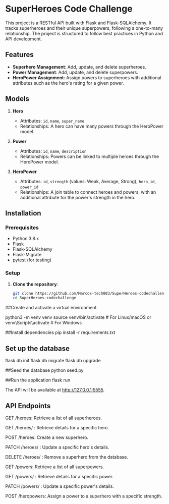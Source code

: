 # SuperHeroes Code Challenge

This project is a RESTful API built with Flask and Flask-SQLAlchemy. It tracks superheroes and their unique superpowers, following a one-to-many relationship. The project is structured to follow best practices in Python and API development.

## Features

- **Superhero Management**: Add, update, and delete superheroes.
- **Power Management**: Add, update, and delete superpowers.
- **HeroPower Assignment**: Assign powers to superheroes with additional attributes such as the hero's rating for a given power.

## Models

1. **Hero**
   - Attributes: `id`, `name`, `super_name`
   - Relationships: A hero can have many powers through the HeroPower model.

2. **Power**
   - Attributes: `id`, `name`, `description`
   - Relationships: Powers can be linked to multiple heroes through the HeroPower model.

3. **HeroPower**
   - Attributes: `id`, `strength` (values: Weak, Average, Strong), `hero_id`, `power_id`
   - Relationships: A join table to connect heroes and powers, with an additional attribute for the power's strength in the hero.

## Installation

### Prerequisites

- Python 3.8.x
- Flask
- Flask-SQLAlchemy
- Flask-Migrate
- pytest (for testing)

### Setup

1. **Clone the repository**:

   ```bash
   git clone https://github.com/Marcos-tech003/SuperHeroes-codechallenge.git
   cd SuperHeroes-codechallenge

##Create and activate a virtual environment

   python3 -m venv venv
source venv/bin/activate  # For Linux/macOS
      or
venv\Scripts\activate     # For Windows


##Install dependencies
   pip install -r requirements.txt


##  Set up the database
flask db init
flask db migrate
flask db upgrade

##Seed the database
python seed.py

##Run the application
flask run

The API will be available at http://127.0.0.1:5555.

## API Endpoints
GET /heroes: Retrieve a list of all superheroes.

GET /heroes/
: Retrieve details for a specific hero.

POST /heroes: Create a new superhero.

PATCH /heroes/
: Update a specific hero's details.

DELETE /heroes/
: Remove a superhero from the database.

GET /powers: Retrieve a list of all superpowers.

GET /powers/
: Retrieve details for a specific power.

PATCH /powers/
: Update a specific power's details.

POST /heropowers: Assign a power to a superhero with a specific strength.
